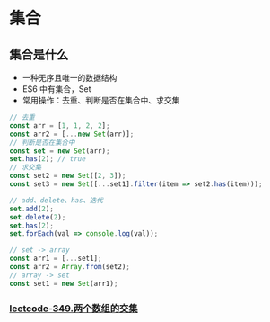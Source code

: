 # 集合
## 集合是什么
* 一种无序且唯一的数据结构
* ES6 中有集合，Set
* 常用操作：去重、判断是否在集合中、求交集
```js
// 去重
const arr = [1, 1, 2, 2];
const arr2 = [...new Set(arr)];
// 判断是否在集合中
const set = new Set(arr);
set.has(2); // true
// 求交集
const set2 = new Set([2, 3]);
const set3 = new Set([...set1].filter(item => set2.has(item)));

// add、delete、has、迭代
set.add(2);
set.delete(2);
set.has(2);
set.forEach(val => console.log(val));

// set -> array 
const arr1 = [...set1];
const arr2 = Array.from(set2);
// array -> set
const set1 = new Set(arr1);
```
### [leetcode-349.两个数组的交集](https://leetcode.cn/problems/intersection-of-two-arrays/)